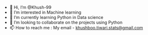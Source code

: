 - 👋 Hi, I’m @Khush-99
- 👀 I’m interested in Machine learning
- 🌱 I’m currently learning Python in Data science
- 💞️ I’m looking to collaborate on the projects using Python
- 📫 How to reach me : My email - khushboo.tiwari.stats@gmail.com

<!---
Khush-99/Khush-99 is a ✨ special ✨ repository because its `README.md` (this file) appears on your GitHub profile.
You can click the Preview link to take a look at your changes.
--->
